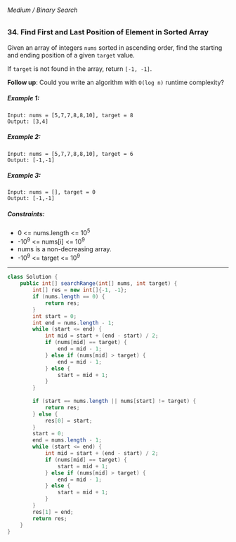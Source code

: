 ###### Medium / Binary Search

### 34. Find First and Last Position of Element in Sorted Array

Given an array of integers `nums` sorted in ascending order, find the starting and ending position of a given `target` value.

If `target` is not found in the array, return `[-1, -1]`.

**Follow up**: Could you write an algorithm with `O(log n)` runtime complexity?

 

##### Example 1:
```
Input: nums = [5,7,7,8,8,10], target = 8
Output: [3,4]
```
##### Example 2:
```
Input: nums = [5,7,7,8,8,10], target = 6
Output: [-1,-1]
```
##### Example 3:
```
Input: nums = [], target = 0
Output: [-1,-1]
``` 

##### Constraints:

- 0 <= nums.length <= 10<sup>5</sup>
- -10<sup>9</sup> <= nums[i] <= 10<sup>9</sup>
- nums is a non-decreasing array.
- -10<sup>9</sup> <= target <= 10<sup>9</sup>

*** 

```java
class Solution {
    public int[] searchRange(int[] nums, int target) {
        int[] res = new int[]{-1, -1};
        if (nums.length == 0) {
            return res;
        }
        int start = 0;
        int end = nums.length - 1;
        while (start <= end) {
            int mid = start + (end - start) / 2;
            if (nums[mid] == target) {
                end = mid - 1;
            } else if (nums[mid] > target) {
                end = mid - 1;
            } else {
                start = mid + 1;
            }
        }
        
        if (start == nums.length || nums[start] != target) {
            return res;
        } else {
            res[0] = start;
        }
        start = 0;
        end = nums.length - 1;
        while (start <= end) {
            int mid = start + (end - start) / 2;
            if (nums[mid] == target) {
                start = mid + 1;
            } else if (nums[mid] > target) {
                end = mid - 1;
            } else {
                start = mid + 1;
            }
        }
        res[1] = end;
        return res;
    }
}
```

